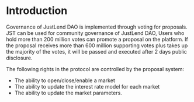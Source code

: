 # Introduction



Governance of JustLend DAO is implemented through voting for proposals. JST can be used for community governance of JustLend DAO, Users who hold more than 200 million votes can promote a proposal on the platform. If the proposal receives more than 600 million supporting votes plus takes up the majority of the votes, it will be passed and executed after 2 days public disclosure.

The following rights in the protocol are controlled by the proposal system:&#x20;

* The ability to open/close/enable a  market&#x20;
* The ability to update the interest rate model for each market&#x20;
* The ability to update the market parameters.
